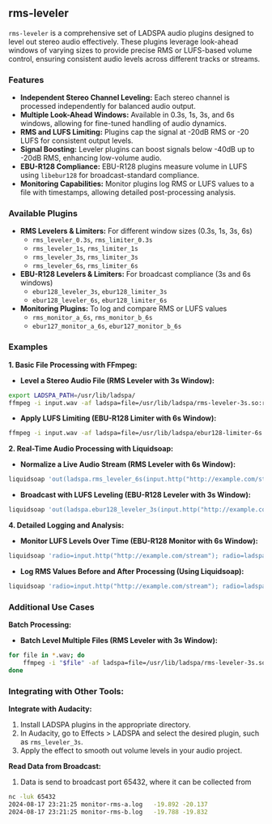 ## rms-leveler

`rms-leveler` is a comprehensive set of LADSPA audio plugins designed to level out stereo audio effectively. These plugins leverage look-ahead windows of varying sizes to provide precise RMS or LUFS-based volume control, ensuring consistent audio levels across different tracks or streams.

### Features
- **Independent Stereo Channel Leveling:** Each stereo channel is processed independently for balanced audio output.
- **Multiple Look-Ahead Windows:** Available in 0.3s, 1s, 3s, and 6s windows, allowing for fine-tuned handling of audio dynamics.
- **RMS and LUFS Limiting:** Plugins cap the signal at -20dB RMS or -20 LUFS for consistent output levels.
- **Signal Boosting:** Leveler plugins can boost signals below -40dB up to -20dB RMS, enhancing low-volume audio.
- **EBU-R128 Compliance:** EBU-R128 plugins measure volume in LUFS using `libebur128` for broadcast-standard compliance.
- **Monitoring Capabilities:** Monitor plugins log RMS or LUFS values to a file with timestamps, allowing detailed post-processing analysis.

### Available Plugins
- **RMS Levelers & Limiters:** For different window sizes (0.3s, 1s, 3s, 6s)
  - `rms_leveler_0.3s`, `rms_limiter_0.3s`
  - `rms_leveler_1s`, `rms_limiter_1s`
  - `rms_leveler_3s`, `rms_limiter_3s`
  - `rms_leveler_6s`, `rms_limiter_6s`
- **EBU-R128 Levelers & Limiters:** For broadcast compliance (3s and 6s windows)
  - `ebur128_leveler_3s`, `ebur128_limiter_3s`
  - `ebur128_leveler_6s`, `ebur128_limiter_6s`
- **Monitoring Plugins:** To log and compare RMS or LUFS values
  - `rms_monitor_a_6s`, `rms_monitor_b_6s`
  - `ebur127_monitor_a_6s`, `ebur127_monitor_b_6s`

### Examples

**1. Basic File Processing with FFmpeg:**

- **Level a Stereo Audio File (RMS Leveler with 3s Window):**

```bash
export LADSPA_PATH=/usr/lib/ladspa/
ffmpeg -i input.wav -af ladspa=file=/usr/lib/ladspa/rms-leveler-3s.so:rms_leveler_3s output.wav
```

- **Apply LUFS Limiting (EBU-R128 Limiter with 6s Window):**

```bash
ffmpeg -i input.wav -af ladspa=file=/usr/lib/ladspa/ebur128-limiter-6s.so:ebur128_limiter_6s output_limited.wav
```

**2. Real-Time Audio Processing with Liquidsoap:**

- **Normalize a Live Audio Stream (RMS Leveler with 6s Window):**

```bash
liquidsoap 'out(ladspa.rms_leveler_6s(input.http("http://example.com/stream")))'
```

- **Broadcast with LUFS Leveling (EBU-R128 Leveler with 3s Window):**

```bash
liquidsoap 'out(ladspa.ebur128_leveler_3s(input.http("http://example.com/stream")))'
```

**4. Detailed Logging and Analysis:**

- **Monitor LUFS Levels Over Time (EBU-R128 Monitor with 6s Window):**

```bash
liquidsoap 'radio=input.http("http://example.com/stream"); radio=ladspa.ebur128_monitor_a_6s(radio); out(radio)'
```

- **Log RMS Values Before and After Processing (Using Liquidsoap):**

```bash
liquidsoap 'radio=input.http("http://example.com/stream"); radio=ladspa.rms_monitor_a_6s(radio);radio=ladspa.rms_leveler_3s(radio);radio=ladspa.rms_monitor_b_6s(radio); out(radio)'
```

### Additional Use Cases

**Batch Processing:**

- **Batch Level Multiple Files (RMS Leveler with 3s Window):**

```bash
for file in *.wav; do
    ffmpeg -i "$file" -af ladspa=file=/usr/lib/ladspa/rms-leveler-3s.so:rms_leveler_3s "leveled_$file"
done
  ```

### Integrating with Other Tools:

**Integrate with Audacity:**
  1. Install LADSPA plugins in the appropriate directory.
  2. In Audacity, go to Effects > LADSPA and select the desired plugin, such as `rms_leveler_3s`.
  3. Apply the effect to smooth out volume levels in your audio project.

**Read Data from Broadcast:**

  1. Data is send to broadcast port 65432, where it can be collected from
```bash
nc -luk 65432
2024-08-17 23:21:25 monitor-rms-a.log   -19.892 -20.137
2024-08-17 23:21:25 monitor-rms-b.log   -19.788 -19.832
```
